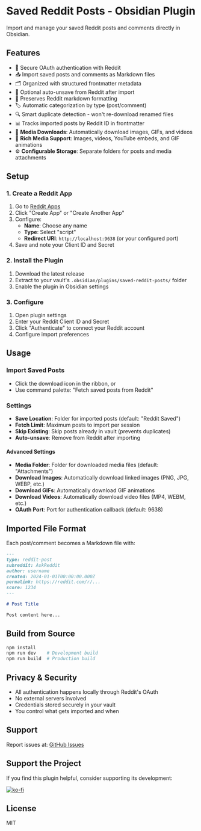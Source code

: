# Saved Reddit Posts - Obsidian Plugin

Import and manage your saved Reddit posts and comments directly in Obsidian.

## Features

- 🔐 Secure OAuth authentication with Reddit
- 📥 Import saved posts and comments as Markdown files
- 🗂️ Organized with structured frontmatter metadata
- 🔄 Optional auto-unsave from Reddit after import
- 📝 Preserves Reddit markdown formatting
- 🏷️ Automatic categorization by type (post/comment)
- 🔍 Smart duplicate detection - won't re-download renamed files
- 📊 Tracks imported posts by Reddit ID in frontmatter
- 📸 **Media Downloads**: Automatically download images, GIFs, and videos
- 🎨 **Rich Media Support**: Images, videos, YouTube embeds, and GIF animations
- ⚙️ **Configurable Storage**: Separate folders for posts and media attachments

## Setup

### 1. Create a Reddit App

1. Go to [Reddit Apps](https://www.reddit.com/prefs/apps)
2. Click "Create App" or "Create Another App"
3. Configure:
   - **Name**: Choose any name
   - **Type**: Select "script"
   - **Redirect URI**: `http://localhost:9638` (or your configured port)
4. Save and note your Client ID and Secret

### 2. Install the Plugin

1. Download the latest release
2. Extract to your vault's `.obsidian/plugins/saved-reddit-posts/` folder
3. Enable the plugin in Obsidian settings

### 3. Configure

1. Open plugin settings
2. Enter your Reddit Client ID and Secret
3. Click "Authenticate" to connect your Reddit account
4. Configure import preferences

## Usage

### Import Saved Posts

- Click the download icon in the ribbon, or
- Use command palette: "Fetch saved posts from Reddit"

### Settings

- **Save Location**: Folder for imported posts (default: "Reddit Saved")
- **Fetch Limit**: Maximum posts to import per session
- **Skip Existing**: Skip posts already in vault (prevents duplicates)
- **Auto-unsave**: Remove from Reddit after importing

#### Advanced Settings

- **Media Folder**: Folder for downloaded media files (default: "Attachments")
- **Download Images**: Automatically download linked images (PNG, JPG, WEBP, etc.)
- **Download GIFs**: Automatically download GIF animations
- **Download Videos**: Automatically download video files (MP4, WEBM, etc.)
- **OAuth Port**: Port for authentication callback (default: 9638)

## Imported File Format

Each post/comment becomes a Markdown file with:

```markdown
---
type: reddit-post
subreddit: AskReddit
author: username
created: 2024-01-01T00:00:00.000Z
permalink: https://reddit.com/r/...
score: 1234
---

# Post Title

Post content here...
```

## Build from Source

```bash
npm install
npm run dev    # Development build
npm run build  # Production build
```

## Privacy & Security

- All authentication happens locally through Reddit's OAuth
- No external servers involved
- Credentials stored securely in your vault
- You control what gets imported and when

## Support

Report issues at: [GitHub Issues](https://github.com/cameronsjo/saved-reddit-extractor/issues)

## Support the Project

If you find this plugin helpful, consider supporting its development:

[![ko-fi](https://ko-fi.com/img/githubbutton_sm.svg)](https://ko-fi.com/cameronsjo)

## License

MIT